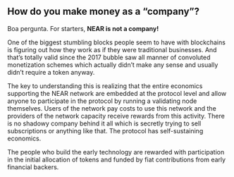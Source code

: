## How do you make money as a “company”?

Boa pergunta. For starters, **NEAR is not a company!**

One of the biggest stumbling blocks people seem to have with blockchains is figuring out how they work as if they were traditional businesses. And that’s totally valid since the 2017 bubble saw all manner of convoluted monetization schemes which actually didn’t make any sense and usually didn’t require a token anyway.

The key to understanding this is realizing that the entire economics supporting the NEAR network are embedded at the protocol level and allow anyone to participate in the protocol by running a validating node themselves. Users of the network pay costs to use this network and the providers of the network capacity receive rewards from this activity.  There is no shadowy company behind it all which is secretly trying to sell subscriptions or anything like that. The protocol has self-sustaining economics.

The people who build the early technology are rewarded with participation in the initial allocation of tokens and funded by fiat contributions from early financial backers.

